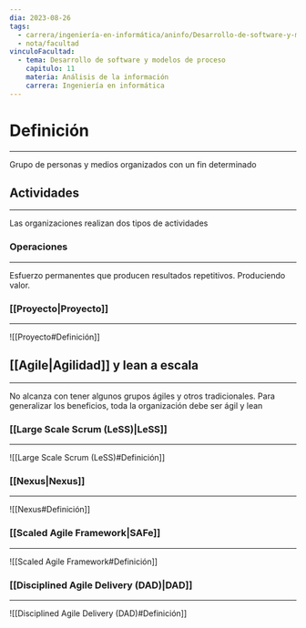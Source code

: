 ```yaml
---
dia: 2023-08-26
tags:
  - carrera/ingeniería-en-informática/aninfo/Desarrollo-de-software-y-modelos-de-proceso
  - nota/facultad
vinculoFacultad:
  - tema: Desarrollo de software y modelos de proceso
    capitulo: 11
    materia: Análisis de la información
    carrera: Ingeniería en informática
---
```

# Definición
---
Grupo de personas y medios organizados con un fin determinado


## Actividades
---
Las organizaciones realizan dos tipos de actividades

### Operaciones
---
Esfuerzo permanentes que producen resultados repetitivos. Produciendo valor.

### [[Proyecto|Proyecto]]
---
![[Proyecto#Definición]]

## [[Agile|Agilidad]] y lean a escala
---
No alcanza con tener algunos grupos ágiles y otros tradicionales. Para generalizar los beneficios, toda la organización debe ser ágil y lean

### [[Large Scale Scrum (LeSS)|LeSS]]
---
![[Large Scale Scrum (LeSS)#Definición]]

### [[Nexus|Nexus]]
---
![[Nexus#Definición]]


### [[Scaled Agile Framework|SAFe]]
---
![[Scaled Agile Framework#Definición]]

### [[Disciplined Agile Delivery (DAD)|DAD]]
---
![[Disciplined Agile Delivery (DAD)#Definición]]